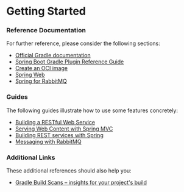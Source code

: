 # Getting Started

### Reference Documentation
For further reference, please consider the following sections:

* [Official Gradle documentation](https://docs.gradle.org)
* [Spring Boot Gradle Plugin Reference Guide](https://docs.spring.io/spring-boot/docs/3.0.6/gradle-plugin/reference/html/)
* [Create an OCI image](https://docs.spring.io/spring-boot/docs/3.0.6/gradle-plugin/reference/html/#build-image)
* [Spring Web](https://docs.spring.io/spring-boot/docs/3.0.6/reference/htmlsingle/#web)
* [Spring for RabbitMQ](https://docs.spring.io/spring-boot/docs/3.0.6/reference/htmlsingle/#messaging.amqp)

### Guides
The following guides illustrate how to use some features concretely:

* [Building a RESTful Web Service](https://spring.io/guides/gs/rest-service/)
* [Serving Web Content with Spring MVC](https://spring.io/guides/gs/serving-web-content/)
* [Building REST services with Spring](https://spring.io/guides/tutorials/rest/)
* [Messaging with RabbitMQ](https://spring.io/guides/gs/messaging-rabbitmq/)

### Additional Links
These additional references should also help you:

* [Gradle Build Scans – insights for your project's build](https://scans.gradle.com#gradle)

